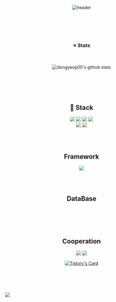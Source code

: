 <div align="center">
  
  ![header](https://capsule-render.vercel.app/api?type=Waving?&text=DongYeop_Github&color=000000)

  </br>
  </br>
  </br>
  </br>
  
  ### ⭐ Stats
  </br>
  
  ![dongyeop00's github stats](https://github-readme-stats.vercel.app/api?username=dongyeop00&show_icons=true&theme=great-gatsby)

  </br>
  </br>
  </br>
  </br>
  
  ## 🔨 Stack

  <img src="https://img.shields.io/badge/JAVA-007396?style=for-the-badge&logo=Java&logoColor=white">
  <img src="https://img.shields.io/badge/JavaScript-F7DF1E?style=for-the-badge&logo=JavaScript&logoColor=white">
  <img src="https://img.shields.io/badge/HTML5-E34F26?style=for-the-badge&logo=HTML5&logoColor=white">
  <img src="https://img.shields.io/badge/CSS3-1572B6?style=for-the-badge&logo=CSS3&logoColor=white"> <br>
  <!--<img src="https://img.shields.io/badge/MySQL-4479A1?style=for-the-badge&logo=MySQL&logoColor=white">-->
  <img src="https://img.shields.io/badge/Eclipse-2C2255?style=for-the-badge&logo=Eclipse%20IDE&logoColor=white">
  <img src="https://img.shields.io/badge/intellijidea-000000?style=for-the-badge&logo=intellijidea&logoColor=white">

  </br>
  </br>
  </br>
  </br>
  
  ## Framework

  <img src="https://img.shields.io/badge/Spring Boot-6DB33F?style=for-the-badge&logo=Springboot&logoColor=white">
    
  </br>
  </br>
  </br>
  </br>
  
  ## DataBase

  </br>
  </br>
  </br>
  </br>
  
  ## Cooperation

  <img src="https://img.shields.io/badge/Github-181717?style=for-the-badge&logo=Github&logoColor=white">
  <img src="https://img.shields.io/badge/Notion-000000?style=for-the-badge&logo=Notion&logoColor=white">

  [![Tistory's Card](https://github-readme-tistory-card.vercel.app/api/badge?name=동엽&postId=dongyeop00&theme=default)](https://github.com/loosie/github-readme-tistory-card)


  
</div>

</br>
</br>
<div align=left><h1><Beige Jun></h1><div>
<img src="https://github-readme-stats.vercel.app/api/top-langs/?username=dongyeop00&layout=compact">
